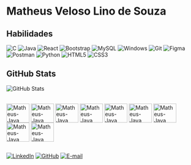 # Matheus Veloso Lino de Souza 

## Habilidades
![C](https://img.shields.io/badge/C-00599C?style=for-the-badge&logo=c&logoColor=white) ![Java](https://img.shields.io/badge/java-%23ED8B00.svg?style=for-the-badge&logo=openjdk&logoColor=white) ![React](https://img.shields.io/badge/React-20232A?style=for-the-badge&logo=react&logoColor=61DAFB) ![Bootstrap](https://img.shields.io/badge/-boostrap-0D1117?style=for-the-badge&logo=bootstrap&labelColor=0D1117) ![MySQL](https://img.shields.io/badge/MySQL-00000F?style=for-the-badge&logo=mysql&logoColor=white)
![Windows](https://img.shields.io/badge/Windows-000?style=for-the-badge&logo=windows&logoColor=2CA5E0) ![Git](https://img.shields.io/badge/GIT-E44C30?style=for-the-badge&logo=git&logoColor=white) ![Figma](https://img.shields.io/badge/Figma-696969?style=for-the-badge&logo=figma&logoColor=figma) ![Postman](https://img.shields.io/badge/Postman-FF6C37.svg?style=for-the-badge&logo=Postman&logoColor=white) ![Python](https://img.shields.io/badge/python-3670A0?style=for-the-badge&logo=python&logoColor=ffdd54)
![HTML5](https://img.shields.io/badge/HTML5-E34F26?style=for-the-badge&logo=html5&logoColor=white) ![CSS3](https://img.shields.io/badge/CSS3-1572B6?style=for-the-badge&logo=css3&logoColor=white)

## GitHub Stats
![GitHub Stats](https://github-readme-stats.vercel.app/api?username=Velostroso&theme=transparent&bg_color=000&border_color=211C84&show_icons=true&icon_color=211C84&title_color=E94D5F&text_color=FFF)

<div style="display: inline_block"><br>
  <img align= "center" alt="Matheus-Java" height="50" width="60" src="https://cdn.jsdelivr.net/gh/devicons/devicon@latest/icons/java/java-original-wordmark.svg">
  <img align= "center" alt="Matheus-Java" height="50" width="60" src="https://cdn.jsdelivr.net/gh/devicons/devicon@latest/icons/javascript/javascript-plain.svg">
  <img align= "center" alt="Matheus-Java" height="50" width="60" src="https://cdn.jsdelivr.net/gh/devicons/devicon@latest/icons/c/c-original.svg">
  <img align= "center" alt="Matheus-Java" height="50" width="60" src="https://cdn.jsdelivr.net/gh/devicons/devicon@latest/icons/csharp/csharp-original.svg">
  <img align= "center" alt="Matheus-Java" height="50" width="60" src="https://cdn.jsdelivr.net/gh/devicons/devicon@latest/icons/css3/css3-original.svg">
  <img align= "center" alt="Matheus-Java" height="50" width="60" src="https://cdn.jsdelivr.net/gh/devicons/devicon@latest/icons/figma/figma-original.svg">
  <img align= "center" alt="Matheus-Java" height="50" width="60" src="https://cdn.jsdelivr.net/gh/devicons/devicon@latest/icons/html5/html5-original-wordmark.svg">
  <img align= "center" alt="Matheus-Java" height="50" width="60" src="https://cdn.jsdelivr.net/gh/devicons/devicon@latest/icons/postman/postman-original.svg">
  <img align= "center" alt="Matheus-Java" height="50" width="60" src="https://cdn.jsdelivr.net/gh/devicons/devicon@latest/icons/mysql/mysql-original-wordmark.svg">
</div>

##
  [![LinkedIn](https://img.shields.io/badge/LinkedIn-0077B5?style=for-the-badge&logo=linkedin&logoColor=white)](https://www.linkedin.com/in/matheusvelosolinosouza/) [![GitHub](https://img.shields.io/badge/GitHub-100000?style=for-the-badge&logo=github&logoColor=white)](https://github.com/Velostroso) [![E-mail](https://img.shields.io/badge/-Email-000?style=for-the-badge&logo=microsoft-outlook&logoColor=007BFF)](mailto:matheus.veloso.lino@hotmail.com)
  
  
